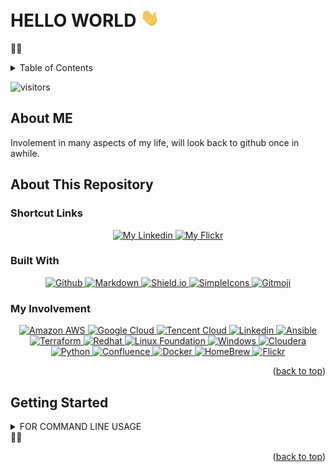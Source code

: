 <div id="top"></div>

<!-- HELLO WORLD -->
# HELLO WORLD  <img src="zImg/wave.gif" width="30px">
🤟🏼

<!-- TABLE OF CONTENTS -->
<details>
  <summary>Table of Contents</summary>
  <ol>
    <li>
      <a href="#about-me">About Me</a>
   </li>
    <li>
      <a href="#about-this-repository">About This Repository</a>
      <ul>
        <li><a href="#shorcut-links">Shortcut Links</a></li>
        <li><a href="#built-with">Built With</a></li>
        <li><a href="#my-involvement">My Involvement</a></li>
      </ul>
    </li>
    <li>
      <a href="#getting-started">Getting Started</a>
      <ul>
        <li><a href="#setup">Setup</a></li>
        <li><a href="#usage">Usage</a></li>
      </ul>
    </li>
  </ol>
</details>

![visitors](https://visitor-badge-reloaded.herokuapp.com/badge?page_id=cliffusion.cliffusion&color=00df00)

<!-- ABOUT ME -->
## About ME
Involement in many aspects of my life, will look back to github once in awhile.


<!-- ABOUT THIS REPOSITORY -->
## About This Repository

<!-- PROJECT INFO -->
<!--
*** Using markdown "reference style" links for readability.
*** Reference links are enclosed in brackets [ ] instead of parentheses ( ).
*** See the bottom of this document for the declaration of the reference variables
*** for contributors-url, forks-url, etc. This is an optional, concise syntax you may use.
*** https://www.markdownguide.org/basic-syntax/#reference-style-links

[![Contributors][contributors-shield]][contributors-url]
[![Forks][forks-shield]][forks-url]
[![Stargazers][stars-shield]][stars-url]
[![Issues][issues-shield]][issues-url]
[![MIT License][license-shield]][license-url]
[![LinkedIn][linkedin-shield]][linkedin-url]
-->
<!-- MARKDOWN LINKS & IMAGES -->
<!-- https://www.markdownguide.org/basic-syntax/#reference-style-links -->
<!--
[contributors-shield]: https://img.shields.io/?style=for-the-badge
[contributors-url]: https://XXXXX/CCC/Best-README-Template/graphs/contributors
[forks-shield]: https://img.shields.io/github/forks/CCC/Best-README-Template.svg?style=for-the-badge
[forks-url]: https://XXXXX/CCC/Best-README-Template/network/members
[stars-shield]: https://img.shields.io/github/stars/CCC/Best-README-Template.svg?style=for-the-badge
[stars-url]: https://XXXXX/CCC/Best-README-Template/stargazers
[issues-shield]: https://img.shields.io/github/issues/CCC/Best-README-Template.svg?style=for-the-badge
[issues-url]: https://XXXXX/CCC/cc-secret-labs#1
[license-shield]: https://img.shields.io/github/license/CCC/Best-README-Template.svg?style=for-the-badge
[license-url]: https://XXXXX/CCC/Best-README-Template/blob/master/LICENSE.txt
-->

<!-- SHORTCUT LINKS -->
### Shortcut Links
<!-- PERSONAL INFORMATION -->
<p align="center">
  <a href="https://linkedin.com/sg/cliffching">
    <img alt="My Linkedin" src="https://img.shields.io/badge/-MyLinkedIn-black.svg?style=plastic&logo=linkedin&colorB=555">
  </a>
  <a href="https://www.flickr.com/people/160107064@N06/">
    <img alt="My Flickr" src="https://img.shields.io/badge/-MyFlickr-black.svg?style=plastic&logo=flickr&colorB=555">
  </a>
</p>

<!-- BUILT WITH -->
### Built With
<p align="center">
  <a href="https://github.com">
    <img alt="Github" src="https://img.shields.io/badge/-Github-black.svg?style=social&logo=github&colorB=555">
  </a>
  <a href="https://www.markdownguide.org">
    <img alt="Markdown" src="https://img.shields.io/badge/-Markdown-black.svg?style=social&logo=markdown&colorB=555">
  </a>
   <a href="https://shields.io">
    <img alt="Shield.io" src="https://img.shields.io/badge/-Shield.io-black.svg?style=social&logo=shieldsdotio&colorB=555">
  </a>
  <a href="https://simpleicons.org">
    <img alt="SimpleIcons" src="https://img.shields.io/badge/-SimpleIcons-black.svg?style=social&logo=simpleicons&colorB=555">
  </a>
  <a href="https://gitmoji.dev">
    <img alt="Gitmoji" src="https://img.shields.io/badge/%20😜%20😍-gitmoji-FFDD67.svg?style=social&colorB=555" >
  </a>
</p>

<!-- MY INVOLVEMENT -->
### My Involvement
<p align="center">
  <a href="https://aws.amazon.com">
    <img alt="Amazon AWS" src="https://img.shields.io/badge/-AWS-black.svg?style=social&logo=amazonaws&colorB=555">
  </a>
  <a href="https://cloud.google.com/">
    <img alt="Google Cloud" src="https://img.shields.io/badge/-GoogleCLoud-black.svg?style=social&logo=googlecloud&colorB=555">
  </a>
  <a href="https://cloud.tencent.com">
    <img alt="Tencent Cloud" src="https://img.shields.io/badge/-TencentCloud-black.svg?style=social&logo=tencentqq&colorB=555">
  </a>
  <a href="https://linkedin.com.sg">
    <img alt="Linkedin" src="https://img.shields.io/badge/-LinkedIn-black.svg?style=social&logo=linkedin&colorB=555">
  </a> 
  <a href="https://www.ansible.com">
    <img alt="Ansible" src="https://img.shields.io/badge/-Ansible-black.svg?style=social&logo=ansible&colorB=555">
  </a>
  <a href="https://www.terraform.io">
    <img alt="Terraform" src="https://img.shields.io/badge/-Terraform-black.svg?style=social&logo=terraform&colorB=555">
  </a>
  <a href="https://www.redhat.com">
    <img alt="Redhat" src="https://img.shields.io/badge/-Redhat-black.svg?style=social&logo=redhat&colorB=555">
  </a>
  <a href="https://www.linuxfoundation.org">
    <img alt="Linux Foundation" src="https://img.shields.io/badge/-LinuxFoundation-black.svg?style=social&logo=linux&colorB=555">
  </a>
  <a href="https://www.microsoft.com/en-sg/windows">
    <img alt="Windows" src="https://img.shields.io/badge/-Windows-black.svg?style=social&logo=windows&colorB=555">
  </a>
  <a href="https://www.cloudera.com">
    <img alt="Cloudera" src="https://img.shields.io/badge/-Cloudera-black.svg?style=social&logo=cloudera&colorB=555">
  </a>
  <a href="https://www.python.org">
    <img alt="Python" src="https://img.shields.io/badge/-Python-black.svg?style=social&logo=python&colorB=555">
  </a>
  <a href="https://www.atlassian.com/software/confluence">
    <img alt="Confluence" src="https://img.shields.io/badge/-Confluence-black.svg?style=social&logo=confluence&colorB=555">
  </a>
  <a href="https://www.docker.com">
    <img alt="Docker" src="https://img.shields.io/badge/-Docker-black.svg?style=social&logo=docker&colorB=555">
  </a>
  <a href="https://brew.sh/">
    <img alt="HomeBrew" src="https://img.shields.io/badge/-HomeBrew-black.svg?style=social&logo=homebrew&colorB=555">
  </a>
  <a href="https://www.flickr.com">
    <img alt="Flickr" src="https://img.shields.io/badge/-Flickr-black.svg?style=social&logo=flickr&colorB=555">
  </a>
</p>

<p align="right">(<a href="#hello-world">back to top</a>)</p>

<!-- GETTING STARTED -->
## Getting Started
<details> 
<summary> FOR COMMAND LINE USAGE </summary>
<!-- SETUP -->
### Setup
#### Git global setup
```sh
git config --global user.name  "<USERNAME>"
git config --global user.email "<EMAILACCOUNT>"
```

#### Create a new repository
```sh
mkdir <PATH OF REPO>
cd <PATH of REPO>
git clone <git@GITHUB REPO NAME>
cd <PATH OF REPO>
touch .gitignore
touch README.md
```
#### Put the following into .gitignore
This will ensure filename or extension with such patterns or format will not be uploaded into git repository
```bash
.DS_Store
thumbs.db
```
Update the changes via these way:
```sh
git add README.md
git commit -m "add README"
git push -u origin master
git pull
```
OR
```sh
git add .
git commit -m "added .gitignore and README" -a
git push -u origin master
git pull
```

<!-- USAGE -->
### Usage
#### For existing folder or Git repository
```sh
cd <existing_folder>
git init
git remote add origin <git@GITHUB REPO NAME/.git>
git add .
git commit -m "init" -a 
git push -u origin master
git pull
```
</details>
👋🏼
<p align="right">(<a href="#hello-world">back to top</a>)</p>
